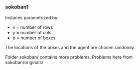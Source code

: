 ### sokoban1

Instaces parametrized by:
* x = number of rows
* y = number of cols
* b = number of boxes

The locations of the boxes and the agent are chosen randomly.

Folder sokoban/ contains more problems.
Problems here from sokoban/originals/

